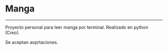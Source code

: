 # Manga
-------------

Proyecto personal para leer manga por terminal.
Realizado en python (Creo).

Se aceptan aoprtaciones.
